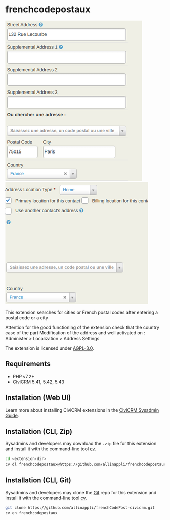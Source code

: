 # frenchcodepostaux

![Screenshot](/images/FrenchCodePostaux.png)
![Screenshot](/images/CodePostaux.png)


This extension searches for cities or French postal codes after entering a postal code or a city

Attention for the good functioning of the extension check that the country case of the part Modification of the address and well activated on :
Administer > Localization > Address Settings


The extension is licensed under [AGPL-3.0](LICENSE.txt).

## Requirements

* PHP v7.2+
* CiviCRM 5.41, 5.42, 5.43

## Installation (Web UI)

Learn more about installing CiviCRM extensions in the [CiviCRM Sysadmin Guide](https://docs.civicrm.org/sysadmin/en/latest/customize/extensions/).

## Installation (CLI, Zip)

Sysadmins and developers may download the `.zip` file for this extension and
install it with the command-line tool [cv](https://github.com/civicrm/cv).

```bash
cd <extension-dir>
cv dl frenchcodepostaux@https://github.com/allinappli/frenchcodepostaux/archive/master.zip
```

## Installation (CLI, Git)

Sysadmins and developers may clone the [Git](https://en.wikipedia.org/wiki/Git) repo for this extension and
install it with the command-line tool [cv](https://github.com/civicrm/cv).

```bash
git clone https://github.com/allinappli/frenchCodePost-civicrm.git
cv en frenchcodepostaux
```
